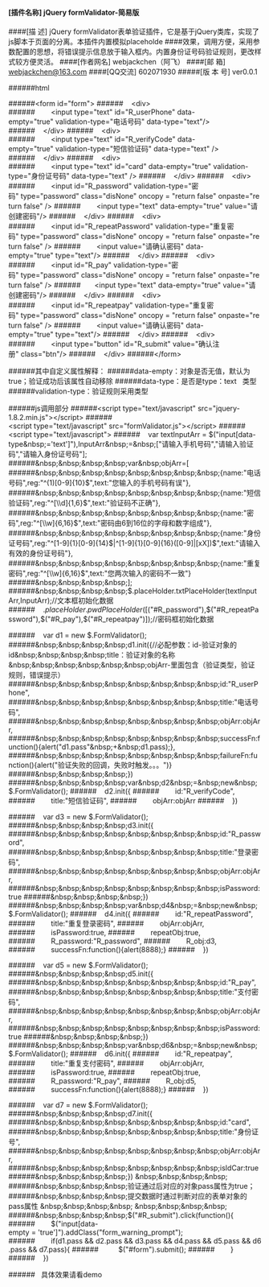 
#### [插件名称] jQuery formValidator-简易版
####[描    述] jQuery formValidator表单验证插件，它是基于jQuery类库，实现了js脚本于页面的分离。本插件内置模拟placeholde
####效果，调用方便，采用参数配置的思想，将错误提示信息放于输入框内。内置身份证号码验证规则，更改样式较方便灵活。
####[作者网名] webjackchen（阿飞）
####[邮    箱] webjackchen@163.com
####[QQ交流] 602071930
#####[版 本 号] ver0.0.1

######html

######&lt;form&nbsp;id="form"&gt;
######&nbsp;&nbsp;&nbsp;&nbsp;&lt;div&gt;
######&nbsp;&nbsp;&nbsp;&nbsp;&nbsp;&nbsp;&nbsp;&nbsp;&lt;input&nbsp;type="text"&nbsp;id="R_userPhone"&nbsp;data-empty="true"&nbsp;validation-type="电话号码"&nbsp;data-type="text"/&gt;
######&nbsp;&nbsp;&nbsp;&nbsp;&lt;/div&gt;
######&nbsp;&nbsp;&nbsp;&nbsp;&lt;div&gt;
######&nbsp;&nbsp;&nbsp;&nbsp;&nbsp;&nbsp;&nbsp;&nbsp;&lt;input&nbsp;type="text"&nbsp;id="R_verifyCode"&nbsp;data-empty="true"&nbsp;validation-type="短信验证码"&nbsp;data-type="text"&nbsp;/&gt;
######&nbsp;&nbsp;&nbsp;&nbsp;&lt;/div&gt;
######&nbsp;&nbsp;&nbsp;&nbsp;&lt;div&gt;
######&nbsp;&nbsp;&nbsp;&nbsp;&nbsp;&nbsp;&nbsp;&nbsp;&lt;input&nbsp;type="text"&nbsp;id="card"&nbsp;data-empty="true"&nbsp;validation-type="身份证号码"&nbsp;data-type="text"&nbsp;/&gt;
######&nbsp;&nbsp;&nbsp;&nbsp;&lt;/div&gt;
######&nbsp;&nbsp;&nbsp;&nbsp;&lt;div&gt;
######&nbsp;&nbsp;&nbsp;&nbsp;&nbsp;&nbsp;&nbsp;&nbsp;&lt;input&nbsp;id="R_password"&nbsp;validation-type="密码"&nbsp;type="password"&nbsp;class="disNone"&nbsp;oncopy&nbsp;=&nbsp;"return&nbsp;false"&nbsp;onpaste="return&nbsp;false"&nbsp;/&gt;
######&nbsp;&nbsp;&nbsp;&nbsp;&nbsp;&nbsp;&nbsp;&nbsp;&lt;input&nbsp;type="text"&nbsp;data-empty="true"&nbsp;value="请创建密码"/&gt;
######&nbsp;&nbsp;&nbsp;&nbsp;&lt;/div&gt;
######&nbsp;&nbsp;&nbsp;&nbsp;&lt;div&gt;
######&nbsp;&nbsp;&nbsp;&nbsp;&nbsp;&nbsp;&nbsp;&nbsp;&lt;input&nbsp;id="R_repeatPassword"&nbsp;validation-type="重复密码"&nbsp;type="password"&nbsp;class="disNone"&nbsp;oncopy&nbsp;=&nbsp;"return&nbsp;false"&nbsp;onpaste="return&nbsp;false"&nbsp;/&gt;
######&nbsp;&nbsp;&nbsp;&nbsp;&nbsp;&nbsp;&nbsp;&nbsp;&lt;input&nbsp;value="请确认密码"&nbsp;data-empty="true"&nbsp;type="text"/&gt;
######&nbsp;&nbsp;&nbsp;&nbsp;&lt;/div&gt;
######&nbsp;&nbsp;&nbsp;&nbsp;&lt;div&gt;
######&nbsp;&nbsp;&nbsp;&nbsp;&nbsp;&nbsp;&nbsp;&nbsp;&lt;input&nbsp;id="R_pay"&nbsp;validation-type="密码"&nbsp;type="password"&nbsp;class="disNone"&nbsp;oncopy&nbsp;=&nbsp;"return&nbsp;false"&nbsp;onpaste="return&nbsp;false"&nbsp;/&gt;
######&nbsp;&nbsp;&nbsp;&nbsp;&nbsp;&nbsp;&nbsp;&lt;input&nbsp;type="text"&nbsp;data-empty="true"&nbsp;value="请创建密码"/&gt;
######&nbsp;&nbsp;&nbsp;&nbsp;&lt;/div&gt;
######&nbsp;&nbsp;&nbsp;&nbsp;&lt;div&gt;
######&nbsp;&nbsp;&nbsp;&nbsp;&nbsp;&nbsp;&nbsp;&nbsp;&lt;input&nbsp;id="R_repeatpay"&nbsp;validation-type="重复密码"&nbsp;type="password"&nbsp;class="disNone"&nbsp;oncopy&nbsp;=&nbsp;"return&nbsp;false"&nbsp;onpaste="return&nbsp;false"&nbsp;/&gt;
######&nbsp;&nbsp;&nbsp;&nbsp;&nbsp;&nbsp;&nbsp;&nbsp;&lt;input&nbsp;value="请确认密码"&nbsp;data-empty="true"&nbsp;type="text"/&gt;
######&nbsp;&nbsp;&nbsp;&nbsp;&lt;/div&gt;
######&nbsp;&nbsp;&nbsp;&nbsp;&lt;div&gt;
######&nbsp;&nbsp;&nbsp;&nbsp;&nbsp;&nbsp;&nbsp;&nbsp;&lt;input&nbsp;type="button"&nbsp;id="R_submit"&nbsp;value="确认注册"&nbsp;class="btn"/&gt;
######&nbsp;&nbsp;&nbsp;&nbsp;&lt;/div&gt;
######&lt;/form&gt;

######其中自定义属性解释：
######data-empty：对象是否无值，默认为true；验证成功后该属性自动移除
######data-type：是否是type：text&nbsp;&nbsp;&nbsp;类型
######validation-type：验证规则采用类型


######js调用部分
######&lt;script&nbsp;type="text/javascript"&nbsp;src="jquery-1.8.2.min.js"&gt;&lt;/script&gt;
######&lt;script&nbsp;type="text/javascript"&nbsp;src="formValidator.js"&gt;&lt;/script&gt;
######&lt;script&nbsp;type="text/javascript"&gt;
######&nbsp;&nbsp;&nbsp;&nbsp;var&nbsp;textInputArr&nbsp;=&nbsp;$("input[data-type&nbsp;='text']"),InputArr&nbsp;=&nbsp;["请输入手机号码","请输入验证码","请输入身份证号码"];
######&nbsp;&nbsp;&nbsp;&nbsp;var&nbsp;objArr=[
######&nbsp;&nbsp;&nbsp;&nbsp;&nbsp;&nbsp;&nbsp;&nbsp;{name:"电话号码",reg:"^(1)[0-9]{10}$",text:"您输入的手机号码有误"},
######&nbsp;&nbsp;&nbsp;&nbsp;&nbsp;&nbsp;&nbsp;&nbsp;{name:"短信验证码",reg:"^[\\d]{1,6}$",text:"验证码不正确"},
######&nbsp;&nbsp;&nbsp;&nbsp;&nbsp;&nbsp;&nbsp;&nbsp;{name:"密码",reg:"^[\\w]{6,16}$",text:"密码由6到16位的字母和数字组成"},
######&nbsp;&nbsp;&nbsp;&nbsp;&nbsp;&nbsp;&nbsp;&nbsp;{name:"身份证号码",reg:"^[1-9]{1}[0-9]{14}$|^[1-9]{1}[0-9]{16}([0-9]|[xX])$",text:"请输入有效的身份证号码"},
######&nbsp;&nbsp;&nbsp;&nbsp;&nbsp;&nbsp;&nbsp;&nbsp;{name:"重复密码",reg:"^[\\w]{6,16}$",text:"您两次输入的密码不一致"}
######&nbsp;&nbsp;&nbsp;&nbsp;];
######&nbsp;&nbsp;&nbsp;&nbsp;$.placeHolder.txtPlaceHolder(textInputArr,InputArr);//文本框初始化数据
######&nbsp;&nbsp;&nbsp;&nbsp;$.placeHolder.pwdPlaceHolder([$("#R_password"),$("#R_repeatPassword"),$("#R_pay"),$("#R_repeatpay")]);//密码框初始化数据


######&nbsp;&nbsp;&nbsp;&nbsp;var&nbsp;d1&nbsp;=&nbsp;new&nbsp;$.FormValidator();
######&nbsp;&nbsp;&nbsp;&nbsp;d1.init({//必配参数：id-验证对象的id&nbsp;&nbsp;&nbsp;&nbsp;title：验证对象的名称&nbsp;&nbsp;&nbsp;&nbsp;&nbsp;&nbsp;objArr-里面包含（验证类型，验证规则，错误提示）
######&nbsp;&nbsp;&nbsp;&nbsp;&nbsp;&nbsp;&nbsp;&nbsp;id:"R_userPhone",
######&nbsp;&nbsp;&nbsp;&nbsp;&nbsp;&nbsp;&nbsp;&nbsp;title:"电话号码",
######&nbsp;&nbsp;&nbsp;&nbsp;&nbsp;&nbsp;&nbsp;&nbsp;objArr:objArr,
######&nbsp;&nbsp;&nbsp;&nbsp;&nbsp;&nbsp;&nbsp;&nbsp;successFn:function(){alert("d1.pass"&nbsp;+&nbsp;d1.pass);},
######&nbsp;&nbsp;&nbsp;&nbsp;&nbsp;&nbsp;&nbsp;&nbsp;failureFn:function(){alert("验证失败的回调，失败时触发。。。")}
######&nbsp;&nbsp;&nbsp;&nbsp;})
######&nbsp;&nbsp;&nbsp;&nbsp;var&nbsp;d2&nbsp;=&nbsp;new&nbsp;$.FormValidator();
######&nbsp;&nbsp;&nbsp;&nbsp;d2.init({
######&nbsp;&nbsp;&nbsp;&nbsp;&nbsp;&nbsp;&nbsp;&nbsp;id:"R_verifyCode",
######&nbsp;&nbsp;&nbsp;&nbsp;&nbsp;&nbsp;&nbsp;&nbsp;title:"短信验证码",
######&nbsp;&nbsp;&nbsp;&nbsp;&nbsp;&nbsp;&nbsp;&nbsp;objArr:objArr
######&nbsp;&nbsp;&nbsp;&nbsp;})

######&nbsp;&nbsp;&nbsp;&nbsp;var&nbsp;d3&nbsp;=&nbsp;new&nbsp;$.FormValidator();
######&nbsp;&nbsp;&nbsp;&nbsp;d3.init({
######&nbsp;&nbsp;&nbsp;&nbsp;&nbsp;&nbsp;&nbsp;&nbsp;id:"R_password",
######&nbsp;&nbsp;&nbsp;&nbsp;&nbsp;&nbsp;&nbsp;&nbsp;title:"登录密码",
######&nbsp;&nbsp;&nbsp;&nbsp;&nbsp;&nbsp;&nbsp;&nbsp;objArr:objArr,
######&nbsp;&nbsp;&nbsp;&nbsp;&nbsp;&nbsp;&nbsp;&nbsp;isPassword:true
######&nbsp;&nbsp;&nbsp;&nbsp;})
######&nbsp;&nbsp;&nbsp;&nbsp;var&nbsp;d4&nbsp;=&nbsp;new&nbsp;$.FormValidator();
######&nbsp;&nbsp;&nbsp;&nbsp;d4.init({
######&nbsp;&nbsp;&nbsp;&nbsp;&nbsp;&nbsp;&nbsp;&nbsp;id:"R_repeatPassword",
######&nbsp;&nbsp;&nbsp;&nbsp;&nbsp;&nbsp;&nbsp;&nbsp;title:"重复登录密码",
######&nbsp;&nbsp;&nbsp;&nbsp;&nbsp;&nbsp;&nbsp;&nbsp;objArr:objArr,
######&nbsp;&nbsp;&nbsp;&nbsp;&nbsp;&nbsp;&nbsp;&nbsp;isPassword:true,
######&nbsp;&nbsp;&nbsp;&nbsp;&nbsp;&nbsp;&nbsp;&nbsp;repeatObj:true,
######&nbsp;&nbsp;&nbsp;&nbsp;&nbsp;&nbsp;&nbsp;&nbsp;R_password:"R_password",
######&nbsp;&nbsp;&nbsp;&nbsp;&nbsp;&nbsp;&nbsp;&nbsp;R_obj:d3,
######&nbsp;&nbsp;&nbsp;&nbsp;&nbsp;&nbsp;&nbsp;&nbsp;successFn:function(){alert(8888);}
######&nbsp;&nbsp;&nbsp;&nbsp;})



######&nbsp;&nbsp;&nbsp;&nbsp;var&nbsp;d5&nbsp;=&nbsp;new&nbsp;$.FormValidator();
######&nbsp;&nbsp;&nbsp;&nbsp;d5.init({
######&nbsp;&nbsp;&nbsp;&nbsp;&nbsp;&nbsp;&nbsp;&nbsp;id:"R_pay",
######&nbsp;&nbsp;&nbsp;&nbsp;&nbsp;&nbsp;&nbsp;&nbsp;title:"支付密码",
######&nbsp;&nbsp;&nbsp;&nbsp;&nbsp;&nbsp;&nbsp;&nbsp;objArr:objArr,
######&nbsp;&nbsp;&nbsp;&nbsp;&nbsp;&nbsp;&nbsp;&nbsp;isPassword:true
######&nbsp;&nbsp;&nbsp;&nbsp;})
######&nbsp;&nbsp;&nbsp;&nbsp;var&nbsp;d6&nbsp;=&nbsp;new&nbsp;$.FormValidator();
######&nbsp;&nbsp;&nbsp;&nbsp;d6.init({
######&nbsp;&nbsp;&nbsp;&nbsp;&nbsp;&nbsp;&nbsp;&nbsp;id:"R_repeatpay",
######&nbsp;&nbsp;&nbsp;&nbsp;&nbsp;&nbsp;&nbsp;&nbsp;title:"重复支付密码",
######&nbsp;&nbsp;&nbsp;&nbsp;&nbsp;&nbsp;&nbsp;&nbsp;objArr:objArr,
######&nbsp;&nbsp;&nbsp;&nbsp;&nbsp;&nbsp;&nbsp;&nbsp;isPassword:true,
######&nbsp;&nbsp;&nbsp;&nbsp;&nbsp;&nbsp;&nbsp;&nbsp;repeatObj:true,
######&nbsp;&nbsp;&nbsp;&nbsp;&nbsp;&nbsp;&nbsp;&nbsp;R_password:"R_pay",
######&nbsp;&nbsp;&nbsp;&nbsp;&nbsp;&nbsp;&nbsp;&nbsp;R_obj:d5,
######&nbsp;&nbsp;&nbsp;&nbsp;&nbsp;&nbsp;&nbsp;&nbsp;successFn:function(){alert(8888);}
######&nbsp;&nbsp;&nbsp;&nbsp;})


######&nbsp;&nbsp;&nbsp;&nbsp;var&nbsp;d7&nbsp;=&nbsp;new&nbsp;$.FormValidator();
######&nbsp;&nbsp;&nbsp;&nbsp;d7.init({
######&nbsp;&nbsp;&nbsp;&nbsp;&nbsp;&nbsp;&nbsp;&nbsp;id:"card",
######&nbsp;&nbsp;&nbsp;&nbsp;&nbsp;&nbsp;&nbsp;&nbsp;title:"身份证号",
######&nbsp;&nbsp;&nbsp;&nbsp;&nbsp;&nbsp;&nbsp;&nbsp;objArr:objArr,
######&nbsp;&nbsp;&nbsp;&nbsp;&nbsp;&nbsp;&nbsp;&nbsp;isIdCar:true
######&nbsp;&nbsp;&nbsp;&nbsp;})
&nbsp;&nbsp;&nbsp;&nbsp;
######&nbsp;&nbsp;&nbsp;&nbsp;验证通过后对应的对象pass属性为true；
######&nbsp;&nbsp;&nbsp;&nbsp;提交数据时通过判断对应的表单对象的pass属性
&nbsp;&nbsp;&nbsp;&nbsp;
&nbsp;&nbsp;&nbsp;&nbsp;
######&nbsp;&nbsp;&nbsp;&nbsp;$("#R_submit").click(function(){
######&nbsp;&nbsp;&nbsp;&nbsp;&nbsp;&nbsp;&nbsp;&nbsp;$("input[data-empty&nbsp;=&nbsp;'true']").addClass("form_warning_prompt");
######&nbsp;&nbsp;&nbsp;&nbsp;&nbsp;&nbsp;&nbsp;&nbsp;if(d1.pass&nbsp;&&&nbsp;d2.pass&nbsp;&&&nbsp;d3.pass&nbsp;&&&nbsp;d4.pass&nbsp;&&&nbsp;d5.pass&nbsp;&&&nbsp;d6.pass&nbsp;&&&nbsp;d7.pass){
######&nbsp;&nbsp;&nbsp;&nbsp;&nbsp;&nbsp;&nbsp;&nbsp;&nbsp;&nbsp;$("#form").submit();
######&nbsp;&nbsp;&nbsp;&nbsp;&nbsp;&nbsp;&nbsp;&nbsp;}
######&nbsp;&nbsp;&nbsp;&nbsp;})

######&nbsp;&nbsp;    具体效果请看demo
